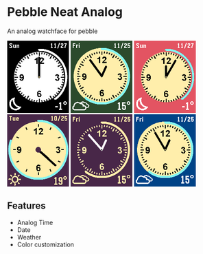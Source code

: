 # Pebble Neat Analog

An analog watchface for pebble

![Screenshot](./Screenshots/screenshot_1.png)
![Screenshot](./Screenshots/screenshot_2.png)
![Screenshot](./Screenshots/screenshot_3.png)
![Screenshot](./Screenshots/screenshot_4.png)
![Screenshot](./Screenshots/screenshot_5.png)
![Screenshot](./Screenshots/screenshot_6.png)

## Features

- Analog Time
- Date
- Weather
- Color customization
